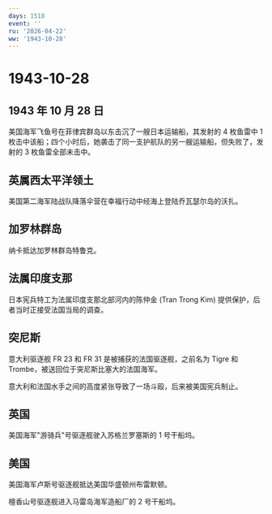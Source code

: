 ```yaml
---
days: 1518
event: ''
ru: '2026-04-22'
ww: '1943-10-28'
---
```


# 1943-10-28

## 1943 年 10 月 28 日

美国海军飞鱼号在菲律宾群岛以东击沉了一艘日本运输船，其发射的 4 枚鱼雷中
1
枚击中该船；四个小时后，她袭击了同一支护航队的另一艘运输船，但失败了，发射的
3 枚鱼雷全部未击中。

## 英属西太平洋领土

美国第二海军陆战队降落伞营在幸福行动中经海上登陆乔瓦瑟尔岛的沃扎。

## 加罗林群岛

纳卡抵达加罗林群岛特鲁克。

## 法属印度支那

日本宪兵特工为法属印度支那北部河内的陈仲金 (Tran Trong Kim)
提供保护，后者当时正接受法国当局的调查。

## 突尼斯

意大利驱逐舰 FR 23 和 FR 31 是被捕获的法国驱逐舰，之前名为 Tigre 和
Trombe，被送回位于突尼斯比塞大的法国海军。

意大利和法国水手之间的高度紧张导致了一场斗殴，后来被美国宪兵制止。

## 英国

美国海军"游骑兵"号驱逐舰驶入苏格兰罗塞斯的 1 号干船坞。

## 美国

美国海军卢斯号驱逐舰抵达美国华盛顿州布雷默顿。

檀香山号驱逐舰进入马雷岛海军造船厂的 2 号干船坞。